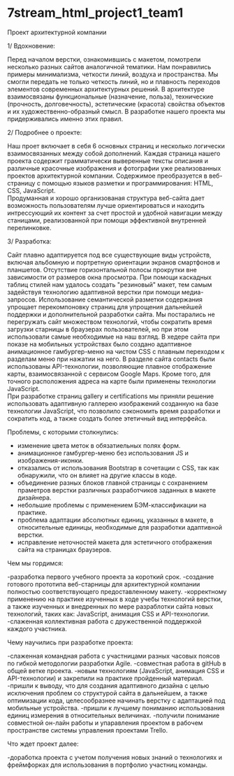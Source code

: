 # 7stream_html_project1_team1
Проект архитектурной компании


1/ Вдохновение:  

Перед началом верстки, ознакомившись с макетом, помотрели несколько разных сайтов аналогичной тематики. Нам понравились примеры минимализма, четкости линий, воздуха и пространства. Мы смогли передать не только четкость линий, но и плавность переходов элементов современных архитектурных решений. В архитектуре взаимосвязаны функциональные (назначение, польза), технические (прочность, долговечность), эстетические (красота) свойства объектов и их художественно-образный смысл. В разработке нашего проекта мы придерживались именно этих правил.

2/ Подробнее о проекте:  

Наш проет включает в себя 6 основных страниц и несколько логически взаимосвязанных между собой дополнений. Каждая страница нашего проекта содержит грамматически выверенные тексты описания и различные красочные изображения и фотографии уже реализованных проектов архитектурной компании. 
Содержимое преобразуется в веб-страницу с помощью языков разметки и программирования: HTML, CSS, JavaScript.   
Продуманная и хорошо организованая структура веб-сайта дает возможность пользователям лучше ориентироваться и находить интрессующий их контент за счет простой и удобной навигации между станицами, реализованной при помощи эффективной внутренней перелинковке.  

3/ Разработка:  

Сайт плавно адаптируется под все существующие виды устройств, включая альбомную и портретную ориентации экранов смартфонов и планшетов. Отсутствие горизонтальной полосы прокрутки вне зависимости от размеров окна просмотра. 
При помощи каскадных таблиц стилей нам удалось создать "резиновый" макет, тем самым задействуя технологию адаптивной верстки при помощи медиа-запросов. 
Использование семантической разметки содержания упрощает перекомпоновку страниц для упрощения дальнейшей поддержки и дополнительной разработки сайта.
Мы постарались не перегружать сайт множеством технологий, чтобы сократить время загрузки старницы в браузерах пользователей, но при этом использовали самые необходимые на наш взгляд. 
В хедере сайта при показе на мобильных устройствах было создано адаптивное анимационное гамбургер-меню на чистом CSS с плавным переходом к разделам меню при нажатии на него. 
В разделе сайта contacts были использованы API-технологии, позволяющие плавное отображение карты, взаимосвязанной с сервисом Google Maps. Кроме того, для точного расположения адреса на карте были применены технологии JavaScript.    
При разработке страниц gallery и certifications мы приняли решение использовать адаптивную галлерею изображений созданную на базе технологии JavaScript, что позволило сэкономить время разработки и сократить код, а также создать более этетичный вид интерфейса. 

Проблемы, с которыми столкнулись:  

- изменение цвета меток в обязатиельных полях форм. 
- анимационное гамбургер-меню без использования JS и изображения-иконки. 
- отказались от использования Bootstrap в сочетации с CSS, так как обнаружили, что он влияет на другие классы в коде. 
- объединение разных блоков главной страницы с сохранением праметров верстки различных разработчиков заданных в макете дизайнера. 
- небольшие проблемы с применением БЭМ-классификации на практике. 
- проблема адаптации абсолютных единиц, указанных в макете, в относительные единицы, необходимые для разработки адаптивной верстки. 
- исправление неточностей макета для эстетичного отображения сайта на страницах браузеров. 


Чем мы гордимся:  

-разработка первого учебного проекта за короткий срок.
-создание готового прототипа веб-старницы для архитектурной компании полностью соответствующего предоставленному макету.
-корректному применению на практике изученных в ходе учебы технологий верстки, а также изученных и внедренных по мере разраблотки сайта новых технологий, таких как: JavaScript, анимация CSS и API-технологии.
-слаженная коллективная работа с дружественной поддержкой каждого участника.


Чему научились при разработке проекта:  

-слаженная командная работа с участницами разных часовых поясов по гибкой методологии разработки Agile. 
-совместная работа в gitHub в общей ветке проекта.
-новым технологиям (JavaScript, анимация CSS и API-технологии) и закрепили на практике пройденный материал.
-пришли к выводу, что для создания адаптивного дизайна с целью исключения проблем со структурой сайта в дальнейшем, а также оптимизации кода, целесообразнее начинать верстку с адаптацией под мобильные устройства.
-пришли к лучшему пониманию использования единиц измерения в относительных величинах. 
-получили понимание совместной он-лайн работы и упаравления проектом в рабочем пространстве системы управления проектами Trello.


Что ждет проект далее:  

-доработка проекта с учетом получения новых знаний о технологиях и фреймфорках для использования в портфолио участниц команды.


